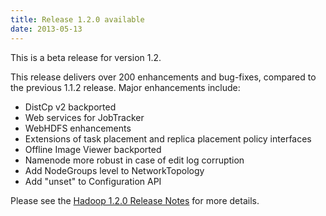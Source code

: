 ```yaml
---
title: Release 1.2.0 available
date: 2013-05-13
---
```


This is a beta release for version 1.2.

This release delivers over 200 enhancements and bug-fixes, compared to
the previous 1.1.2 release. Major enhancements include:

-   DistCp v2 backported
-   Web services for JobTracker
-   WebHDFS enhancements
-   Extensions of task placement and replica placement policy interfaces
-   Offline Image Viewer backported
-   Namenode more robust in case of edit log corruption
-   Add NodeGroups level to NetworkTopology
-   Add "unset" to Configuration API

Please see the [Hadoop 1.2.0 Release
Notes](http://hadoop.apache.org/docs/r1.2.0/releasenotes.html) for more
details.


